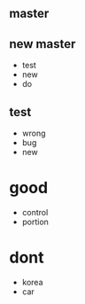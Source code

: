 ## master
## new master
- test
- new
- do
## test
- wrong 
- bug
- new

# good
- control
- portion

# dont
- korea
- car
